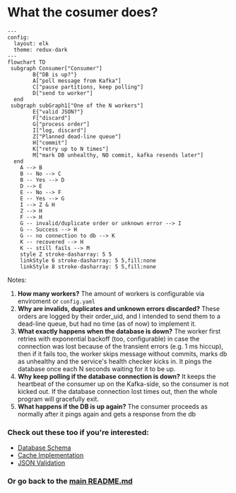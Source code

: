 # What the cosumer does?

```mermaid
---
config:
  layout: elk
  theme: redux-dark
---
flowchart TD
 subgraph Consumer["Consumer"]
        B{"DB is up?"}
        A["poll message from Kafka"]
        C["pause partitions, keep polling"]
        D["send to worker"]
  end
 subgraph subGraph1["One of the N workers"]
        E{"valid JSON?"}
        F["discard"]
        G["process order"]
        I["log, discard"]
        Z["Planned dead-line queue"]
        H["commit"]
        K["retry up to N times"]
        M["mark DB unhealthy, NO commit, kafka resends later"]
  end
    A --> B
    B -- No --> C
    B -- Yes --> D
    D --> E
    E -- No --> F
    E -- Yes --> G
    I --> Z & H
    Z --> H
    F --> H
    G -- invalid/duplicate order or unknown error --> I
    G -- Success --> H
    G -- no connection to db --> K
    K -- recovered --> H
    K -- still fails --> M
    style Z stroke-dasharray: 5 5
    linkStyle 6 stroke-dasharray: 5 5,fill:none
    linkStyle 8 stroke-dasharray: 5 5,fill:none

```
Notes:
1. **How many workers?**
The amount of workers is configurable via enviroment or `config.yaml`
2. **Why are invalids, duplicates and unknown errors discarded?**
These orders are logged by their order_uid, and I intended to send them to a dead-line queue, but had no time (as of now) to implement it.
3. **What exactly happens when the database is down?**
The worker first retries with exponential backoff (too, configurable) in case the connection was lost because of the transient errors (e.g. 1 ms hiccup), then if it fails too, the worker skips message without commits, marks db as unhealthy and the service's health checker kicks in. It pings the database once each N seconds waiting for it to be up.
4. **Why keep polling if the database connection is down?**
It keeps the heartbeat of the consumer up on the Kafka-side, so the consumer is not kicked out. If the database connection lost times out, then the whole program will gracefully exit.
5. **What happens if the DB is up again?**
The consumer proceeds as normally after it pings again and gets a response from the db


### Check out these too if you're interested: 
* [Database Schema](../docs/database.md)
* [Cache Implementation](../docs/cache.md)
* [JSON Validation](../docs/validation.md)

### Or go back to the [main README.md](../README.md)
